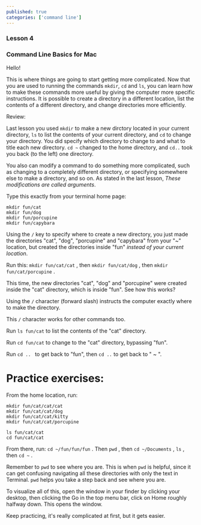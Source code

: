 ```yaml
---
published: true
categories: ['command line']
---
```


### Lesson 4

### Command Line Basics for Mac


Hello! 

This is where things are going to start getting more complicated. Now that you are used to running the commands `mkdir`, `cd` and `ls`, you can learn how to make these commands more useful by giving the computer more specific instructions. It is possible to create a directory in a different location, list the contents of a different directory, and change directories more efficiently.

Review:

Last lesson you used `mkdir` to make a new dirctory located in your current directory, `ls` to list the contents of your current directory, and `cd` to change your directory. You did specify which directory to change to and what to title each new directory. `cd ~` changed to the home directory, and `cd..` took you back (to the left) one directory. 

You also can modify a command to do something more complicated, such as changing to a completely different directory, or specifying somewhere else to make a directory, and so on. As stated in the last lesson, *These modifications are called arguments*.

Type this exactly from your terminal home page: 

```
mkdir fun/cat
mkdir fun/dog
mkdir fun/porcupine
mkdir fun/capybara
```

Using the `/` key to specify where to create a new directory, you just made the directories "cat", "dog", "porcupine" and "capybara" from your "~" location, but created the directories inside "fun" *instead of your current location*. 

Run this: `mkdir fun/cat/cat` , then `mkdir fun/cat/dog` , then `mkdir fun/cat/porcupine` .

This time, the new directories "cat", "dog" and "porcupine" were created inside the "cat" directory, which is inside "fun". See how this works? 

Using the `/` character (forward slash) instructs the computer exactly where to make the directory.  

This `/` character works for other commands too.

Run `ls fun/cat` to list the contents of the "cat" directory.  

Run `cd fun/cat` to change to the "cat" directory, bypassing "fun".

Run `cd .. ` to get back to "fun", then `cd ..` to get back to " ~ ".

# Practice exercises:

From the home location, run: 
```
mkdir fun/cat/cat/cat
mkdir fun/cat/cat/dog
mkdir fun/cat/cat/kitty
mkdir fun/cat/cat/porcupine
```

```
ls fun/cat/cat  
cd fun/cat/cat
```

From there, run: `cd ~/fun/fun/fun` . Then `pwd` , then `cd ~/Documents` , `ls` , then `cd ~` . 


Remember to `pwd` to see where you are. This is when `pwd` is helpful, since it can get confusing navigating all these directories with only the text in Terminal. `pwd` helps you take a step back and see where you are.   

To visualize all of this, open the window in your finder by clicking your desktop, then clicking the Go in the top menu bar, click on Home roughly halfway down. This opens the window. 



Keep practicing, it's really complicated at first, but it gets easier.


